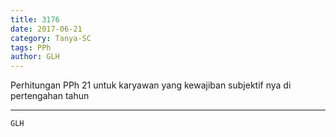 ```yaml
---
title: 3176
date: 2017-06-21
category: Tanya-SC
tags: PPh
author: GLH
---
```


Perhitungan PPh 21 untuk karyawan yang kewajiban subjektif nya di pertengahan tahun

---



`GLH`
